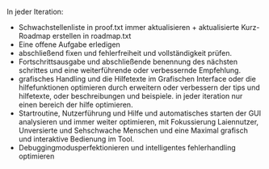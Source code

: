 In jeder Iteration:
- Schwachstellenliste in proof.txt immer aktualisieren + aktualisierte Kurz-Roadmap erstellen in roadmap.txt
- Eine offene Aufgabe erledigen
- abschließend fixen und fehlerfreiheit und vollständigkeit prüfen.
- Fortschrittsausgabe und abschließende benennung des nächsten schrittes und eine weiterführende oder verbessernde Empfehlung.
- grafisches Handling und die Hilfetexte im Grafischen Interface oder die hilfefunktionen optimieren durch erweitern oder verbessern der tips und hilfetexte, oder beschreibungen und beispiele. in jeder iteration nur einen bereich der hilfe optimieren.
- Startroutine, Nutzerführung und Hilfe und automatisches starten der GUI analysieren und immer weiter optimieren, mit Fokussierung Laiennutzer, Unversierte und Sehschwache Menschen und eine Maximal grafisch und interaktive Bedienung im Tool.
- Debuggingmodusperfektionieren und intelligentes fehlerhandling optimieren
